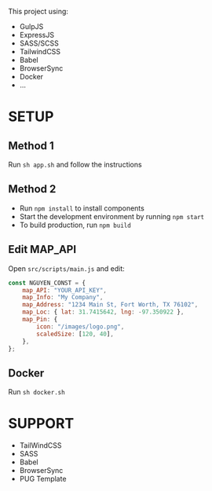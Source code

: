 This project using:

-   GulpJS
-   ExpressJS
-   SASS/SCSS
-   TailwindCSS
-   Babel
-   BrowserSync
-   Docker
-   ...

# SETUP

## Method 1

Run `sh app.sh` and follow the instructions

## Method 2

-   Run `npm install` to install components
-   Start the development environment by running `npm start`
-   To build production, run `npm build`

## Edit MAP_API

Open `src/scripts/main.js` and edit:

```js
const NGUYEN_CONST = {
	map_API: "YOUR_API_KEY",
	map_Info: "My Company",
	map_Address: "1234 Main St, Fort Worth, TX 76102",
	map_Loc: { lat: 31.7415642, lng: -97.350922 },
	map_Pin: {
		icon: "/images/logo.png",
		scaledSize: [120, 40],
	},
};
```

## Docker

Run `sh docker.sh`

# SUPPORT

-   TailWindCSS
-   SASS
-   Babel
-   BrowserSync
-   PUG Template
